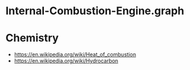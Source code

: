 # Internal-Combustion-Engine.graph

# Chemistry
- https://en.wikipedia.org/wiki/Heat_of_combustion
- https://en.wikipedia.org/wiki/Hydrocarbon
